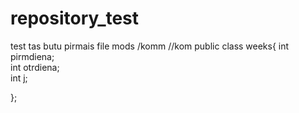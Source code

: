 # repository_test
 test
tas butu pirmais file mods
/komm
//kom
public class weeks{
            int pirmdiena;  
            int otrdiena;      
            int j;

};